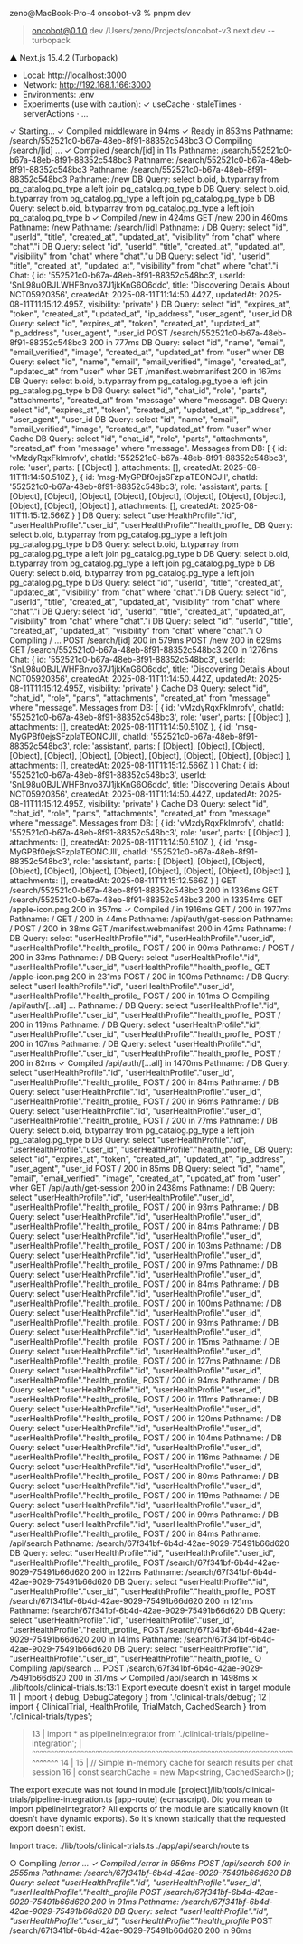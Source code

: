 zeno@MacBook-Pro-4 oncobot-v3 % pnpm dev

> oncobot@0.1.0 dev /Users/zeno/Projects/oncobot-v3
> next dev --turbopack

   ▲ Next.js 15.4.2 (Turbopack)
   - Local:        http://localhost:3000
   - Network:      http://192.168.1.166:3000
   - Environments: .env
   - Experiments (use with caution):
     ✓ useCache
     · staleTimes
     · serverActions
     · ...

 ✓ Starting...
 ✓ Compiled middleware in 94ms
 ✓ Ready in 853ms
Pathname:  /search/552521c0-b67a-48eb-8f91-88352c548bc3
 ○ Compiling /search/[id] ...
 ✓ Compiled /search/[id] in 11s
Pathname:  /search/552521c0-b67a-48eb-8f91-88352c548bc3
Pathname:  /search/552521c0-b67a-48eb-8f91-88352c548bc3
Pathname:  /search/552521c0-b67a-48eb-8f91-88352c548bc3
Pathname:  /new
DB Query: 
      select b.oid, b.typarray
      from pg_catalog.pg_type a
      left join pg_catalog.pg_type b
DB Query: 
      select b.oid, b.typarray
      from pg_catalog.pg_type a
      left join pg_catalog.pg_type b
DB Query: 
      select b.oid, b.typarray
      from pg_catalog.pg_type a
      left join pg_catalog.pg_type b
 ✓ Compiled /new in 424ms
 GET /new 200 in 460ms
Pathname:  /new
Pathname:  /search/[id]
Pathname:  /
DB Query: select "id", "userId", "title", "created_at", "updated_at", "visibility" from "chat" where "chat"."i
DB Query: select "id", "userId", "title", "created_at", "updated_at", "visibility" from "chat" where "chat"."u
DB Query: select "id", "userId", "title", "created_at", "updated_at", "visibility" from "chat" where "chat"."i
Chat:  {
  id: '552521c0-b67a-48eb-8f91-88352c548bc3',
  userId: 'SnL98uOBJLWHFBnvo37J1jkKnG6O6ddc',
  title: 'Discovering Details About NCT05920356',
  createdAt: 2025-08-11T11:14:50.442Z,
  updatedAt: 2025-08-11T11:15:12.495Z,
  visibility: 'private'
}
DB Query: select "id", "expires_at", "token", "created_at", "updated_at", "ip_address", "user_agent", "user_id
DB Query: select "id", "expires_at", "token", "created_at", "updated_at", "ip_address", "user_agent", "user_id
 POST /search/552521c0-b67a-48eb-8f91-88352c548bc3 200 in 777ms
DB Query: select "id", "name", "email", "email_verified", "image", "created_at", "updated_at" from "user" wher
DB Query: select "id", "name", "email", "email_verified", "image", "created_at", "updated_at" from "user" wher
 GET /manifest.webmanifest 200 in 167ms
DB Query: 
      select b.oid, b.typarray
      from pg_catalog.pg_type a
      left join pg_catalog.pg_type b
DB Query: select "id", "chat_id", "role", "parts", "attachments", "created_at" from "message" where "message".
DB Query: select "id", "expires_at", "token", "created_at", "updated_at", "ip_address", "user_agent", "user_id
DB Query: select "id", "name", "email", "email_verified", "image", "created_at", "updated_at" from "user" wher
 Cache  DB Query: select "id", "chat_id", "role", "parts", "attachments", "created_at" from "message" where "message".
Messages from DB:  [
  {
    id: 'vMzdyRqxFkImrofv',
    chatId: '552521c0-b67a-48eb-8f91-88352c548bc3',
    role: 'user',
    parts: [ [Object] ],
    attachments: [],
    createdAt: 2025-08-11T11:14:50.510Z
  },
  {
    id: 'msg-MyGPBf0ejsSFzplaTEONCJlI',
    chatId: '552521c0-b67a-48eb-8f91-88352c548bc3',
    role: 'assistant',
    parts: [
      [Object], [Object],
      [Object], [Object],
      [Object], [Object],
      [Object], [Object],
      [Object], [Object],
      [Object]
    ],
    attachments: [],
    createdAt: 2025-08-11T11:15:12.566Z
  }
]
DB Query: select "userHealthProfile"."id", "userHealthProfile"."user_id", "userHealthProfile"."health_profile_
DB Query: 
      select b.oid, b.typarray
      from pg_catalog.pg_type a
      left join pg_catalog.pg_type b
DB Query: 
      select b.oid, b.typarray
      from pg_catalog.pg_type a
      left join pg_catalog.pg_type b
DB Query: 
      select b.oid, b.typarray
      from pg_catalog.pg_type a
      left join pg_catalog.pg_type b
DB Query: 
      select b.oid, b.typarray
      from pg_catalog.pg_type a
      left join pg_catalog.pg_type b
DB Query: select "id", "userId", "title", "created_at", "updated_at", "visibility" from "chat" where "chat"."i
DB Query: select "id", "userId", "title", "created_at", "updated_at", "visibility" from "chat" where "chat"."i
DB Query: select "id", "userId", "title", "created_at", "updated_at", "visibility" from "chat" where "chat"."i
DB Query: select "id", "userId", "title", "created_at", "updated_at", "visibility" from "chat" where "chat"."i
 ○ Compiling / ...
 POST /search/[id] 200 in 579ms
 POST /new 200 in 629ms
 GET /search/552521c0-b67a-48eb-8f91-88352c548bc3 200 in 1276ms
Chat:  {
  id: '552521c0-b67a-48eb-8f91-88352c548bc3',
  userId: 'SnL98uOBJLWHFBnvo37J1jkKnG6O6ddc',
  title: 'Discovering Details About NCT05920356',
  createdAt: 2025-08-11T11:14:50.442Z,
  updatedAt: 2025-08-11T11:15:12.495Z,
  visibility: 'private'
}
 Cache  DB Query: select "id", "chat_id", "role", "parts", "attachments", "created_at" from "message" where "message".
Messages from DB:  [
  {
    id: 'vMzdyRqxFkImrofv',
    chatId: '552521c0-b67a-48eb-8f91-88352c548bc3',
    role: 'user',
    parts: [ [Object] ],
    attachments: [],
    createdAt: 2025-08-11T11:14:50.510Z
  },
  {
    id: 'msg-MyGPBf0ejsSFzplaTEONCJlI',
    chatId: '552521c0-b67a-48eb-8f91-88352c548bc3',
    role: 'assistant',
    parts: [
      [Object], [Object],
      [Object], [Object],
      [Object], [Object],
      [Object], [Object],
      [Object], [Object],
      [Object]
    ],
    attachments: [],
    createdAt: 2025-08-11T11:15:12.566Z
  }
]
Chat:  {
  id: '552521c0-b67a-48eb-8f91-88352c548bc3',
  userId: 'SnL98uOBJLWHFBnvo37J1jkKnG6O6ddc',
  title: 'Discovering Details About NCT05920356',
  createdAt: 2025-08-11T11:14:50.442Z,
  updatedAt: 2025-08-11T11:15:12.495Z,
  visibility: 'private'
}
 Cache  DB Query: select "id", "chat_id", "role", "parts", "attachments", "created_at" from "message" where "message".
Messages from DB:  [
  {
    id: 'vMzdyRqxFkImrofv',
    chatId: '552521c0-b67a-48eb-8f91-88352c548bc3',
    role: 'user',
    parts: [ [Object] ],
    attachments: [],
    createdAt: 2025-08-11T11:14:50.510Z
  },
  {
    id: 'msg-MyGPBf0ejsSFzplaTEONCJlI',
    chatId: '552521c0-b67a-48eb-8f91-88352c548bc3',
    role: 'assistant',
    parts: [
      [Object], [Object],
      [Object], [Object],
      [Object], [Object],
      [Object], [Object],
      [Object], [Object],
      [Object]
    ],
    attachments: [],
    createdAt: 2025-08-11T11:15:12.566Z
  }
]
 GET /search/552521c0-b67a-48eb-8f91-88352c548bc3 200 in 1336ms
 GET /search/552521c0-b67a-48eb-8f91-88352c548bc3 200 in 13354ms
 GET /apple-icon.png 200 in 357ms
 ✓ Compiled / in 1916ms
 GET / 200 in 1977ms
Pathname:  /
 GET / 200 in 44ms
Pathname:  /api/auth/get-session
Pathname:  /
 POST / 200 in 38ms
 GET /manifest.webmanifest 200 in 42ms
Pathname:  /
DB Query: select "userHealthProfile"."id", "userHealthProfile"."user_id", "userHealthProfile"."health_profile_
 POST / 200 in 90ms
Pathname:  /
 POST / 200 in 33ms
Pathname:  /
DB Query: select "userHealthProfile"."id", "userHealthProfile"."user_id", "userHealthProfile"."health_profile_
 GET /apple-icon.png 200 in 231ms
 POST / 200 in 100ms
Pathname:  /
DB Query: select "userHealthProfile"."id", "userHealthProfile"."user_id", "userHealthProfile"."health_profile_
 POST / 200 in 101ms
 ○ Compiling /api/auth/[...all] ...
Pathname:  /
DB Query: select "userHealthProfile"."id", "userHealthProfile"."user_id", "userHealthProfile"."health_profile_
 POST / 200 in 119ms
Pathname:  /
DB Query: select "userHealthProfile"."id", "userHealthProfile"."user_id", "userHealthProfile"."health_profile_
 POST / 200 in 107ms
Pathname:  /
DB Query: select "userHealthProfile"."id", "userHealthProfile"."user_id", "userHealthProfile"."health_profile_
 POST / 200 in 82ms
 ✓ Compiled /api/auth/[...all] in 1470ms
Pathname:  /
DB Query: select "userHealthProfile"."id", "userHealthProfile"."user_id", "userHealthProfile"."health_profile_
 POST / 200 in 84ms
Pathname:  /
DB Query: select "userHealthProfile"."id", "userHealthProfile"."user_id", "userHealthProfile"."health_profile_
 POST / 200 in 96ms
Pathname:  /
DB Query: select "userHealthProfile"."id", "userHealthProfile"."user_id", "userHealthProfile"."health_profile_
 POST / 200 in 77ms
Pathname:  /
DB Query: 
      select b.oid, b.typarray
      from pg_catalog.pg_type a
      left join pg_catalog.pg_type b
DB Query: select "userHealthProfile"."id", "userHealthProfile"."user_id", "userHealthProfile"."health_profile_
DB Query: select "id", "expires_at", "token", "created_at", "updated_at", "ip_address", "user_agent", "user_id
 POST / 200 in 85ms
DB Query: select "id", "name", "email", "email_verified", "image", "created_at", "updated_at" from "user" wher
 GET /api/auth/get-session 200 in 2438ms
Pathname:  /
DB Query: select "userHealthProfile"."id", "userHealthProfile"."user_id", "userHealthProfile"."health_profile_
 POST / 200 in 93ms
Pathname:  /
DB Query: select "userHealthProfile"."id", "userHealthProfile"."user_id", "userHealthProfile"."health_profile_
 POST / 200 in 84ms
Pathname:  /
DB Query: select "userHealthProfile"."id", "userHealthProfile"."user_id", "userHealthProfile"."health_profile_
 POST / 200 in 103ms
Pathname:  /
DB Query: select "userHealthProfile"."id", "userHealthProfile"."user_id", "userHealthProfile"."health_profile_
 POST / 200 in 97ms
Pathname:  /
DB Query: select "userHealthProfile"."id", "userHealthProfile"."user_id", "userHealthProfile"."health_profile_
 POST / 200 in 84ms
Pathname:  /
DB Query: select "userHealthProfile"."id", "userHealthProfile"."user_id", "userHealthProfile"."health_profile_
 POST / 200 in 100ms
Pathname:  /
DB Query: select "userHealthProfile"."id", "userHealthProfile"."user_id", "userHealthProfile"."health_profile_
 POST / 200 in 93ms
Pathname:  /
DB Query: select "userHealthProfile"."id", "userHealthProfile"."user_id", "userHealthProfile"."health_profile_
 POST / 200 in 115ms
Pathname:  /
DB Query: select "userHealthProfile"."id", "userHealthProfile"."user_id", "userHealthProfile"."health_profile_
 POST / 200 in 127ms
Pathname:  /
DB Query: select "userHealthProfile"."id", "userHealthProfile"."user_id", "userHealthProfile"."health_profile_
 POST / 200 in 94ms
Pathname:  /
DB Query: select "userHealthProfile"."id", "userHealthProfile"."user_id", "userHealthProfile"."health_profile_
 POST / 200 in 111ms
Pathname:  /
DB Query: select "userHealthProfile"."id", "userHealthProfile"."user_id", "userHealthProfile"."health_profile_
 POST / 200 in 120ms
Pathname:  /
DB Query: select "userHealthProfile"."id", "userHealthProfile"."user_id", "userHealthProfile"."health_profile_
 POST / 200 in 104ms
Pathname:  /
DB Query: select "userHealthProfile"."id", "userHealthProfile"."user_id", "userHealthProfile"."health_profile_
 POST / 200 in 116ms
Pathname:  /
DB Query: select "userHealthProfile"."id", "userHealthProfile"."user_id", "userHealthProfile"."health_profile_
 POST / 200 in 80ms
Pathname:  /
DB Query: select "userHealthProfile"."id", "userHealthProfile"."user_id", "userHealthProfile"."health_profile_
 POST / 200 in 119ms
Pathname:  /
DB Query: select "userHealthProfile"."id", "userHealthProfile"."user_id", "userHealthProfile"."health_profile_
 POST / 200 in 99ms
Pathname:  /
DB Query: select "userHealthProfile"."id", "userHealthProfile"."user_id", "userHealthProfile"."health_profile_
 POST / 200 in 84ms
Pathname:  /api/search
Pathname:  /search/67f341bf-6b4d-42ae-9029-75491b66d620
DB Query: select "userHealthProfile"."id", "userHealthProfile"."user_id", "userHealthProfile"."health_profile_
 POST /search/67f341bf-6b4d-42ae-9029-75491b66d620 200 in 122ms
Pathname:  /search/67f341bf-6b4d-42ae-9029-75491b66d620
DB Query: select "userHealthProfile"."id", "userHealthProfile"."user_id", "userHealthProfile"."health_profile_
 POST /search/67f341bf-6b4d-42ae-9029-75491b66d620 200 in 121ms
Pathname:  /search/67f341bf-6b4d-42ae-9029-75491b66d620
DB Query: select "userHealthProfile"."id", "userHealthProfile"."user_id", "userHealthProfile"."health_profile_
 POST /search/67f341bf-6b4d-42ae-9029-75491b66d620 200 in 141ms
Pathname:  /search/67f341bf-6b4d-42ae-9029-75491b66d620
DB Query: select "userHealthProfile"."id", "userHealthProfile"."user_id", "userHealthProfile"."health_profile_
 ○ Compiling /api/search ...
 POST /search/67f341bf-6b4d-42ae-9029-75491b66d620 200 in 317ms
 ✓ Compiled /api/search in 1498ms
 ⨯ ./lib/tools/clinical-trials.ts:13:1
Export execute doesn't exist in target module
  11 | import { debug, DebugCategory } from './clinical-trials/debug';
  12 | import { ClinicalTrial, HealthProfile, TrialMatch, CachedSearch } from './clinical-trials/types';
> 13 | import * as pipelineIntegrator from './clinical-trials/pipeline-integration';
     | ^^^^^^^^^^^^^^^^^^^^^^^^^^^^^^^^^^^^^^^^^^^^^^^^^^^^^^^^^^^^^^^^^^^^^^^^^^^^^
  14 |
  15 | // Simple in-memory cache for search results per chat session
  16 | const searchCache = new Map<string, CachedSearch>();

The export execute was not found in module [project]/lib/tools/clinical-trials/pipeline-integration.ts [app-route] (ecmascript).
Did you mean to import pipelineIntegrator?
All exports of the module are statically known (It doesn't have dynamic exports). So it's known statically that the requested export doesn't exist.

Import trace:
  ./lib/tools/clinical-trials.ts
  ./app/api/search/route.ts


 ○ Compiling /_error ...
 ✓ Compiled /_error in 956ms
 POST /api/search 500 in 2555ms
Pathname:  /search/67f341bf-6b4d-42ae-9029-75491b66d620
DB Query: select "userHealthProfile"."id", "userHealthProfile"."user_id", "userHealthProfile"."health_profile_
 POST /search/67f341bf-6b4d-42ae-9029-75491b66d620 200 in 91ms
Pathname:  /search/67f341bf-6b4d-42ae-9029-75491b66d620
DB Query: select "userHealthProfile"."id", "userHealthProfile"."user_id", "userHealthProfile"."health_profile_
 POST /search/67f341bf-6b4d-42ae-9029-75491b66d620 200 in 96ms